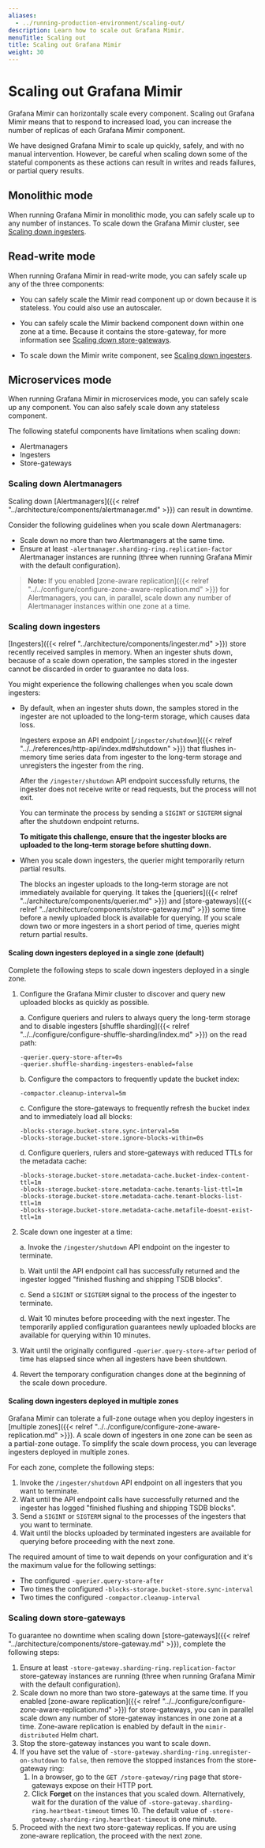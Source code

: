 ```yaml
---
aliases:
  - ../running-production-environment/scaling-out/
description: Learn how to scale out Grafana Mimir.
menuTitle: Scaling out
title: Scaling out Grafana Mimir
weight: 30
---
```


# Scaling out Grafana Mimir

Grafana Mimir can horizontally scale every component.
Scaling out Grafana Mimir means that to respond to increased load, you can increase the number of replicas of each Grafana Mimir component.

We have designed Grafana Mimir to scale up quickly, safely, and with no manual intervention.
However, be careful when scaling down some of the stateful components as these actions can result in writes and reads failures, or partial query results.

## Monolithic mode

When running Grafana Mimir in monolithic mode, you can safely scale up to any number of instances.
To scale down the Grafana Mimir cluster, see [Scaling down ingesters](#scaling-down-ingesters).

## Read-write mode

When running Grafana Mimir in read-write mode, you can safely scale up any of the three components:

- You can safely scale the Mimir read component up or down because it is stateless. You could also use an autoscaler.

- You can safely scale the Mimir backend component down within one zone at a time. Because it contains the store-gateway, for more information see [Scaling down store-gateways](#scaling-down-store-gateways).

- To scale down the Mimir write component, see [Scaling down ingesters](#scaling-down-ingesters).

## Microservices mode

When running Grafana Mimir in microservices mode, you can safely scale up any component.
You can also safely scale down any stateless component.

The following stateful components have limitations when scaling down:

- Alertmanagers
- Ingesters
- Store-gateways

### Scaling down Alertmanagers

Scaling down [Alertmanagers]({{< relref "../architecture/components/alertmanager.md" >}}) can result in downtime.

Consider the following guidelines when you scale down Alertmanagers:

- Scale down no more than two Alertmanagers at the same time.
- Ensure at least `-alertmanager.sharding-ring.replication-factor` Alertmanager instances are running (three when running Grafana Mimir with the default configuration).

> **Note:** If you enabled [zone-aware replication]({{< relref "../../configure/configure-zone-aware-replication.md" >}}) for Alertmanagers, you can, in parallel, scale down any number of Alertmanager instances within one zone at a time.

### Scaling down ingesters

[Ingesters]({{< relref "../architecture/components/ingester.md" >}}) store recently received samples in memory.
When an ingester shuts down, because of a scale down operation, the samples stored in the ingester cannot be discarded in order to guarantee no data loss.

You might experience the following challenges when you scale down ingesters:

- By default, when an ingester shuts down, the samples stored in the ingester are not uploaded to the long-term storage, which causes data loss.

  Ingesters expose an API endpoint [`/ingester/shutdown`]({{< relref "../../references/http-api/index.md#shutdown" >}}) that flushes in-memory time series data from ingester to the long-term storage and unregisters the ingester from the ring.

  After the `/ingester/shutdown` API endpoint successfully returns, the ingester does not receive write or read requests, but the process will not exit.

  You can terminate the process by sending a `SIGINT` or `SIGTERM` signal after the shutdown endpoint returns.

  **To mitigate this challenge, ensure that the ingester blocks are uploaded to the long-term storage before shutting down.**

- When you scale down ingesters, the querier might temporarily return partial results.

  The blocks an ingester uploads to the long-term storage are not immediately available for querying.
  It takes the [queriers]({{< relref "../architecture/components/querier.md" >}}) and [store-gateways]({{< relref "../architecture/components/store-gateway.md" >}}) some time before a newly uploaded block is available for querying.
  If you scale down two or more ingesters in a short period of time, queries might return partial results.

#### Scaling down ingesters deployed in a single zone (default)

Complete the following steps to scale down ingesters deployed in a single zone.

1. Configure the Grafana Mimir cluster to discover and query new uploaded blocks as quickly as possible.

   a. Configure queriers and rulers to always query the long-term storage and to disable ingesters [shuffle sharding]({{< relref "../../configure/configure-shuffle-sharding/index.md" >}}) on the read path:

   ```
   -querier.query-store-after=0s
   -querier.shuffle-sharding-ingesters-enabled=false
   ```

   b. Configure the compactors to frequently update the bucket index:

   ```
   -compactor.cleanup-interval=5m
   ```

   c. Configure the store-gateways to frequently refresh the bucket index and to immediately load all blocks:

   ```
   -blocks-storage.bucket-store.sync-interval=5m
   -blocks-storage.bucket-store.ignore-blocks-within=0s
   ```

   d. Configure queriers, rulers and store-gateways with reduced TTLs for the metadata cache:

   ```
   -blocks-storage.bucket-store.metadata-cache.bucket-index-content-ttl=1m
   -blocks-storage.bucket-store.metadata-cache.tenants-list-ttl=1m
   -blocks-storage.bucket-store.metadata-cache.tenant-blocks-list-ttl=1m
   -blocks-storage.bucket-store.metadata-cache.metafile-doesnt-exist-ttl=1m
   ```

1. Scale down one ingester at a time:

   a. Invoke the `/ingester/shutdown` API endpoint on the ingester to terminate.

   b. Wait until the API endpoint call has successfully returned and the ingester logged "finished flushing and shipping TSDB blocks".

   c. Send a `SIGINT` or `SIGTERM` signal to the process of the ingester to terminate.

   d. Wait 10 minutes before proceeding with the next ingester. The temporarily applied configuration guarantees newly uploaded blocks are available for querying within 10 minutes.

1. Wait until the originally configured `-querier.query-store-after` period of time has elapsed since when all ingesters have been shutdown.
1. Revert the temporary configuration changes done at the beginning of the scale down procedure.

#### Scaling down ingesters deployed in multiple zones

Grafana Mimir can tolerate a full-zone outage when you deploy ingesters in [multiple zones]({{< relref "../../configure/configure-zone-aware-replication.md" >}}).
A scale down of ingesters in one zone can be seen as a partial-zone outage.
To simplify the scale down process, you can leverage ingesters deployed in multiple zones.

For each zone, complete the following steps:

1. Invoke the `/ingester/shutdown` API endpoint on all ingesters that you want to terminate.
1. Wait until the API endpoint calls have successfully returned and the ingester has logged "finished flushing and shipping TSDB blocks".
1. Send a `SIGINT` or `SIGTERM` signal to the processes of the ingesters that you want to terminate.
1. Wait until the blocks uploaded by terminated ingesters are available for querying before proceeding with the next zone.

The required amount of time to wait depends on your configuration and it's the maximum value for the following settings:

- The configured `-querier.query-store-after`
- Two times the configured `-blocks-storage.bucket-store.sync-interval`
- Two times the configured `-compactor.cleanup-interval`

### Scaling down store-gateways

To guarantee no downtime when scaling down [store-gateways]({{< relref "../architecture/components/store-gateway.md" >}}), complete the following steps:

1. Ensure at least `-store-gateway.sharding-ring.replication-factor` store-gateway instances are running (three when running Grafana Mimir with the default configuration).
1. Scale down no more than two store-gateways at the same time.
   If you enabled [zone-aware replication]({{< relref "../../configure/configure-zone-aware-replication.md" >}})
   for store-gateways, you can in parallel scale down any number of store-gateway instances in one zone at a time.
   Zone-aware replication is enabled by default in the `mimir-distributed` Helm chart.
1. Stop the store-gateway instances you want to scale down.
1. If you have set the value of `-store-gateway.sharding-ring.unregister-on-shutdown` to `false`, then remove the stopped instances from the store-gateway ring:
   1. In a browser, go to the `GET /store-gateway/ring` page that store-gateways expose on their HTTP port.
   1. Click **Forget** on the instances that you scaled down.
      Alternatively, wait for the duration of the value of `-store-gateway.sharding-ring.heartbeat-timeout` times 10.
      The default value of `-store-gateway.sharding-ring.heartbeat-timeout` is one minute.
1. Proceed with the next two store-gateway replicas. If you are using zone-aware replication, the proceed with the next zone.
